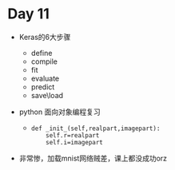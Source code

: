 # Day 11



- Keras的6大步骤
  - define
  - compile
  - fit
  - evaluate
  - predict
  - save\load
  
- python 面向对象编程复习

  - ```
    def _init_(self,realpart,imagepart):
    	self.r=realpart
    	self.i=imagepart
    ```

    

- 非常惨，加载mnist网络贼差，课上都没成功orz